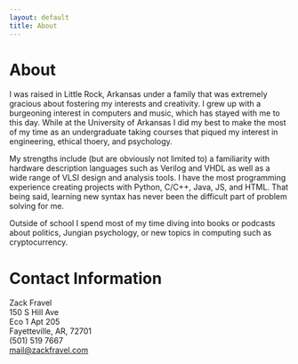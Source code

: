 ```yaml
---
layout: default
title: About
---
```

# About
I was raised in Little Rock, Arkansas under a family that was extremely gracious about fostering my interests and creativity. I grew up with a burgeoning interest in computers and music, which has stayed with me to this day. While at the University of Arkansas I did my best to make the most of my time as an undergraduate taking courses that piqued my interest in engineering, ethical thoery, and psychology.    

My strengths include (but are obviously not limited to) a familiarity with hardware description languages such as Verilog and VHDL as well as a wide range of VLSI design and analysis tools. I have the most programming experience creating projects with Python, C/C++, Java, JS, and HTML. That being said, learning new syntax has never been the difficult part of problem solving for me.

Outside of school I spend most of my time diving into books or podcasts about politics, Jungian psychology, or new topics in computing such as cryptocurrency.

# Contact Information
Zack Fravel   
150 S Hill Ave   
Eco 1 Apt 205   
Fayetteville, AR, 72701   
(501) 519 7667   
mail@zackfravel.com   
